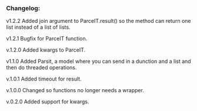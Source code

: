 ### Changelog:
v1.2.2
Added join argument to ParceIT.result() so the method can return one list instead of a list of lists.

v1.2.1
Bugfix for ParceIT function.

v.1.2.0
Added kwargs to ParceIT.

v1.1.0
Added Parsit, a model where you can send in a dunction and a list and then do threaded operations.

v.1.0.1
Added timeout for result.

v.1.0.0
Changed so functions no longer needs a wrapper.

v.0.2.0
Added support for kwargs.
